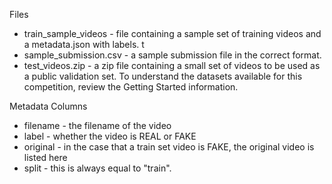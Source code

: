Files

* train_sample_videos - file containing a sample set of training videos and a metadata.json with labels. t
* sample_submission.csv - a sample submission file in the correct format.
* test_videos.zip - a zip file containing a small set of videos to be used as a public validation set. To understand the datasets available for this competition, review the Getting Started information.

Metadata Columns

* filename - the filename of the video
* label - whether the video is REAL or FAKE
* original - in the case that a train set video is FAKE, the original video is listed here
* split - this is always equal to "train".